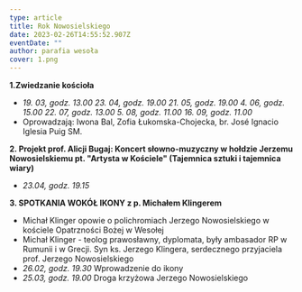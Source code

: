 ```yaml
---
type: article
title: Rok Nowosielskiego
date: 2023-02-26T14:55:52.907Z
eventDate: ""
author: parafia wesoła
cover: 1.png
---
```

<!--StartFragment-->

**1.Zwiedzanie kościoła**

* *19. 03, godz. 13.00 23. 04, godz. 19.00 21. 05, godz. 19.00 4. 06, godz. 15.00 22. 07, godz. 13.00 5. 08, godz. 11.00 16. 09, godz. 11.00*
* Oprowadzają: Iwona Bal, Zofia Łukomska-Chojecka, br. José Ignacio Iglesia Puig SM.

**2. Projekt prof. Alicji Bugaj: Koncert słowno-muzyczny w hołdzie Jerzemu Nowosielskiemu pt. "Artysta w Kościele" (Tajemnica sztuki i tajemnica wiary)**

* *23.04, godz. 19.15*

**3. SPOTKANIA WOKÓŁ IKONY z p. Michałem Klingerem**

* Michał Klinger opowie o polichromiach Jerzego Nowosielskiego w kościele Opatrzności Bożej w Wesołej
* Michał Klinger - teolog prawosławny, dyplomata, były ambasador RP w Rumunii i w Grecji. Syn ks. Jerzego Klingera, serdecznego przyjaciela prof. Jerzego Nowosielskiego
* *26.02, godz. 19.30* Wprowadzenie do ikony
* *25.03, godz. 19.00* Droga krzyżowa Jerzego Nowosielskiego

<!--EndFragment-->